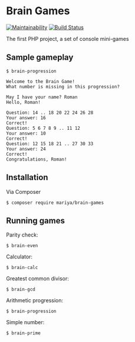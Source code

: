 # Brain Games
[![Maintainability](https://api.codeclimate.com/v1/badges/1359ff7ff601cdb33634/maintainability)](https://codeclimate.com/github/Mariya1316/project-lvl1-s458/test_coverage)
[![Build Status](https://travis-ci.org/Mariya1316/project-lvl1-s458.svg?branch=master)](https://travis-ci.org/Mariya1316/project-lvl1-s458)

The first PHP project, a set of console mini-games
## Sample gameplay
```
$ brain-progression

Welcome to the Brain Game!
What number is missing in this progression?

May I have your name? Roman
Hello, Roman!

Question: 14 .. 18 20 22 24 26 28
Your answer: 16
Correct!
Question: 5 6 7 8 9 .. 11 12
Your answer: 10
Correct!
Question: 12 15 18 21 .. 27 30 33
Your answer: 24
Correct!
Congratulations, Roman!
```
## Installation

Via Composer
```
$ composer require mariya/brain-games
```
## Running games
Parity check:
```
$ brain-even
```
Calculator:
```
$ brain-calc
```
Greatest common divisor:
```
$ brain-gcd
```
Arithmetic progression:
```
$ brain-progression
```
Simple number:

```
$ brain-prime

```


